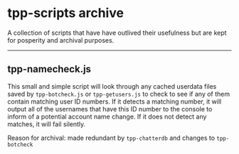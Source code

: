 # tpp-scripts archive
A collection of scripts that have have outlived their usefulness but are kept for posperity and archival purposes.

***

## tpp-namecheck.js

This small and simple script will look through any cached userdata files saved by `tpp-botcheck.js` or `tpp-getusers.js` to check to see if any of them contain matching user ID numbers.  If it detects a matching number, it will output all of the usernames that have this ID number to the console to inform of a potential account name change.  If it does not detect any matches, it will fail silently.

Reason for archival: made redundant by `tpp-chatterdb` and changes to `tpp-botcheck`

